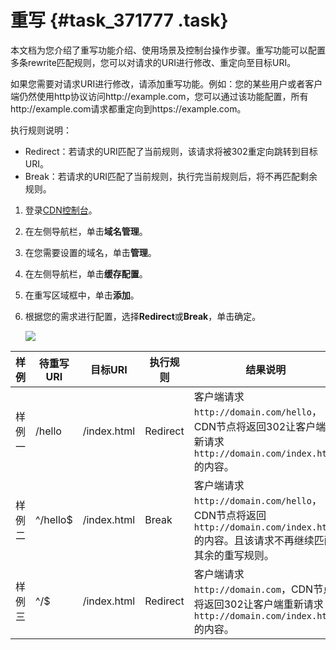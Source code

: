 # 重写 {#task_371777 .task}

本文档为您介绍了重写功能介绍、使用场景及控制台操作步骤。重写功能可以配置多条rewrite匹配规则，您可以对请求的URI进行修改、重定向至目标URI。

如果您需要对请求URI进行修改，请添加重写功能。例如：您的某些用户或者客户端仍然使用http协议访问http://example.com，您可以通过该功能配置，所有http://example.com请求都重定向到https://example.com。

执行规则说明：

-   Redirect：若请求的URI匹配了当前规则，该请求将被302重定向跳转到目标URI。
-   Break：若请求的URI匹配了当前规则，执行完当前规则后，将不再匹配剩余规则。

1.  登录[CDN控制台](https://cdnnext.console.aliyun.com/overview)。
2.  在左侧导航栏，单击**域名管理**。
3.  在您需要设置的域名，单击**管理**。
4.  在左侧导航栏，单击**缓存配置**。
5.  在重写区域框中，单击**添加**。
6.  根据您的需求进行配置，选择**Redirect**或**Break**，单击确定。 

    ![](http://static-aliyun-doc.oss-cn-hangzhou.aliyuncs.com/assets/img/301874/155972393348038_zh-CN.png)


|样例|待重写URI|目标URI|执行规则|结果说明|
|--|------|-----|----|----|
|样例一|/hello|/index.html|Redirect|客户端请求`http://domain.com/hello`，CDN节点将返回302让客户端重新请求`http://domain.com/index.html`的内容。|
|样例二|^/hello$|/index.html|Break|客户端请求`http://domain.com/hello`，CDN节点将返回`http://domain.com/index.html`的内容。且该请求不再继续匹配其余的重写规则。|
|样例三|^/$|/index.html|Redirect|客户端请求`http://domain.com`，CDN节点将返回302让客户端重新请求`http://domain.com/index.html`的内容。|

